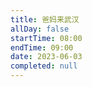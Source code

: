 ```yaml
---
title: 爸妈来武汉
allDay: false
startTime: 08:00
endTime: 09:00
date: 2023-06-03
completed: null
---
```

